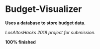 # Budget-Visualizer

__Uses a database to store budget data.__

*LosAltosHacks 2018 project for submission.* 

**100% finished**
